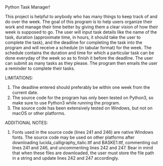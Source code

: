 Python Task Manager!

This project is helpful to anybody who has many things to keep track of and do over the week. The goal of this program is to help users organize their work and manage their time better by giving them a clear vision of how their week is supposed to go. The user will input task details like the name of the task, duration (approximate time, in hours, it should take the user to complete the task), and the deadline for completing the task into the program and will receive a schedule (in tabular format) for the week. The schedule contains the duration and time for which a particular task can be done everyday of the week so as to finish it before the deadline. The user can submit as many tasks as they please. The program then emails the user a reminder to complete their tasks. 

LIMITATIONS: 
1) The deadline entered should preferably be within one week from the current date.
2) The source code for the program has only been tested on Python3, so make sure to use Python3 while running the program.
3) The source code has been extensively tested on Windows, but not on macOS or other platforms.

ADDITIONAL NOTES:
1) Fonts used in the source code (lines 241 and 246) are native Windows fonts. The source code may be used on other platforms after downloading lucida_calligraphy_italic.ttf and BASKE1.ttf, commenting out lines 241 and 246, and uncommenting lines 242 and 247. Bear in mind that when these files are downloaded, the user must store the file path in a string and update lines 242 and 247 accordingly. 
